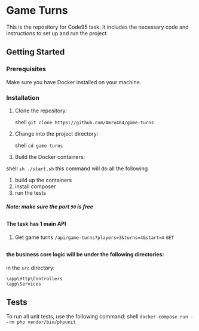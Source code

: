 # Game Turns

This is the repository for Code95 task. It includes the necessary code and instructions to set up and run the project.

## Getting Started

### Prerequisites

Make sure you have Docker installed on your machine.

### Installation
1. Clone the repository: 

    shell 
    ```git clone https://github.com/Amro404/game-turns```
   
2. Change into the project directory:
   
    shell 
    ```cd game-turns```
   
3. Build the Docker containers:
   
shell ```sh ./start.sh``` this command will do all the following

1. build up the containers
2. install composer
4. run the tests

##### Note: make sure the port ```90``` is free

##

#### The task has 1 main API

1. Get game turns ```/api/game-turns?players=3&turns=4&start=A```  ```GET```
##

#### the business core logic will be under the following directories:

in the ```src``` directory:

```\app\Http\Controllers``` <br>
```\app\Services```<br>

##
## Tests
To run all unit tests, use the following command:
shell
``` docker-compose run --rm php vendor/bin/phpunit ```



